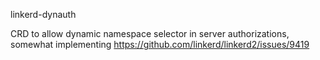 linkerd-dynauth

CRD to allow dynamic namespace selector in server authorizations, somewhat
implementing https://github.com/linkerd/linkerd2/issues/9419
